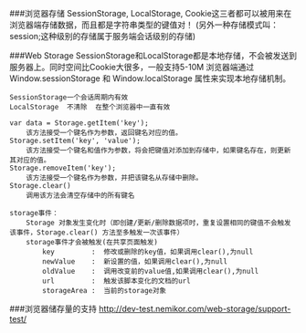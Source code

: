 ###浏览器存储
	SessionStorage, LocalStorage, Cookie这三者都可以被用来在浏览器端存储数据，而且都是字符串类型的键值对！
	(另外一种存储模式叫：session;这种级别的存储属于服务端会话级别的存储)
	
###Web Storage
	SessionStorage和LocalStorage都是本地存储，不会被发送到服务器上。同时空间比Cookie大很多，一般支持5-10M
	浏览器端通过 Window.sessionStorage 和 Window.localStorage 属性来实现本地存储机制。
	
	SessionStorage一个会话周期内有效
	LocalStorage  不清除  在整个浏览器中一直有效
	
	var data = Storage.getItem('key');
		该方法接受一个键名作为参数，返回键名对应的值。
	Storage.setItem('key', 'value');
		该方法接受一个键名和值作为参数，将会把键值对添加到存储中，如果键名存在，则更新其对应的值。
	Storage.removeItem('key');
		该方法接受一个键名作为参数，并把该键名从存储中删除。
	Storage.clear()
		调用该方法会清空存储中的所有键名
	
	storage事件：	
		Storage 对象发生变化时（即创建/更新/删除数据项时，重复设置相同的键值不会触发该事件，Storage.clear() 方法至多触发一次该事件）
		storage事件才会被触发(在共享页面触发)
			key 	    :  修改或删除的key值，如果调用clear(),为null
			newValue    :  新设置的值，如果调用clear(),为null
			oldValue    :  调用改变前的value值,如果调用clear(),为null
			url         :  触发该脚本变化的文档的url
			storageArea :  当前的storage对象

	
		
###浏览器储存量的支持
	http://dev-test.nemikor.com/web-storage/support-test/
		
	